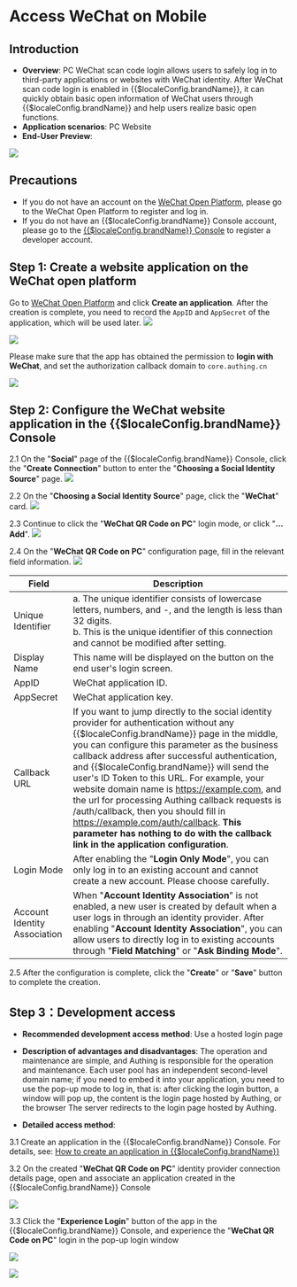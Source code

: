 # Access WeChat on Mobile

<LastUpdated />

## Introduction

- **Overview**: PC WeChat scan code login allows users to safely log in to third-party applications or websites with WeChat identity. After WeChat scan code login is enabled in {{$localeConfig.brandName}}, it can quickly obtain basic open information of WeChat users through {{$localeConfig.brandName}} and help users realize basic open functions.
- **Application scenarios**: PC Website
- **End-User Preview**:

![](./images/login.jpg)

## Precautions

- If you do not have an account on the [WeChat Open Platform](https://open.weixin.qq.com/cgi-bin/frame?t=home/web_tmpl&lang=en_US), please go to the WeChat Open Platform to register and log in.
- If you do not have an {{$localeConfig.brandName}} Console account, please go to the [{{$localeConfig.brandName}} Console](https://authing.cn/) to register a developer account.

## Step 1: Create a website application on the WeChat open platform

Go to [WeChat Open Platform](https://open.weixin.qq.com/cgi-bin/frame?t=home/web_tmpl&lang=en_US) and click **Create an application**. After the creation is complete, you need to record the `AppID` and `AppSecret` of the application, which will be used later.
![](./images/create-web-app-1.jpg)

![](./images/create-web-app-2.jpg)

Please make sure that the app has obtained the permission to **login with WeChat**, and set the authorization callback domain to `core.authing.cn`

![](./images/domain.jpg)

## Step 2: Configure the WeChat website application in the {{$localeConfig.brandName}} Console

2.1 On the "**Social**" page of the {{$localeConfig.brandName}} Console, click the "**Create Connection**" button to enter the "**Choosing a Social Identity Source**" page.
![](~@imagesEnUs/guides/connections/create-social-idp.jpg)

2.2 On the "**Choosing a Social Identity Source**" page, click the "**WeChat**" card.
![](./images/add-app-1.jpg)

2.3 Continue to click the "**WeChat QR Code on PC**" login mode, or click "**... Add**".
![](./images/add-app-2.jpg)

2.4 On the "**WeChat QR Code on PC**" configuration page, fill in the relevant field information.
![](./images/add-app-3.jpg)

| Field                        | Description                                                                                                                                                                                                                                                                                                                                                                                                                |
| ---------------------------- | -------------------------------------------------------------------------------------------------------------------------------------------------------------------------------------------------------------------------------------------------------------------------------------------------------------------------------------------------------------------------------------------------------------------------- |
| Unique Identifier            | a. The unique identifier consists of lowercase letters, numbers, and -, and the length is less than 32 digits. <br />b. This is the unique identifier of this connection and cannot be modified after setting.                                                                                                                                                                                                                                                                                                                   |
| Display Name                 | This name will be displayed on the button on the end user's login screen.                                                                                                                                                                                                                                                                                                                                                                               |
| AppID                        | WeChat application ID.                                                                                                                                                                                                                                                                                                                                                                                                              |
| AppSecret                    | WeChat application key.                                                                                                                                                                                                                                                                                                                                                                                                               |
| Callback URL                 | If you want to jump directly to the social identity provider for authentication without any {{$localeConfig.brandName}} page in the middle, you can configure this parameter as the business callback address after successful authentication, and {{$localeConfig.brandName}} will send the user's ID Token to this URL. For example, your website domain name is https://example.com, and the url for processing Authing callback requests is /auth/callback, then you should fill in https://example.com/auth/callback. **This parameter has nothing to do with the callback link in the application configuration**. |
| Login Mode                   | After enabling the "**Login Only Mode**", you can only log in to an existing account and cannot create a new account. Please choose carefully.                                                                                                                                                                                                                                                                                                                                                       |
| Account Identity Association | When "**Account Identity Association**" is not enabled, a new user is created by default when a user logs in through an identity provider. After enabling "**Account Identity Association**", you can allow users to directly log in to existing accounts through "**Field Matching**" or "**Ask Binding Mode**".                                                                                                                                                                                                                                                               |

2.5 After the configuration is complete, click the "**Create**" or "**Save**" button to complete the creation.

## Step 3：Development access

<!--

!!!include(common/integrate-social-connection.md)!!!

> 详细的开发接入方式请[看这里](/guides/authentication/social/#详细接入方法)。

-->

- **Recommended development access method**: Use a hosted login page

- **Description of advantages and disadvantages**: The operation and maintenance are simple, and Authing is responsible for the operation and maintenance. Each user pool has an independent second-level domain name; if you need to embed it into your application, you need to use the pop-up mode to log in, that is: after clicking the login button, a window will pop up, the content is the login page hosted by Authing, or the browser The server redirects to the login page hosted by Authing.

- **Detailed access method**:

3.1 Create an application in the {{$localeConfig.brandName}} Console. For details, see: [How to create an application in {{$localeConfig.brandName}}](/en/guides/app/create-app)

3.2 On the created "**WeChat QR Code on PC**" identity provider connection details page, open and associate an application created in the {{$localeConfig.brandName}} Console

![](./images/step3.2.jpg)

3.3 Click the "**Experience Login**" button of the app in the {{$localeConfig.brandName}} Console, and experience the "**WeChat QR Code on PC**" login in the pop-up login window

![](./images/step3.3-1.jpg)

![](./images/step3.3-2.jpg)
